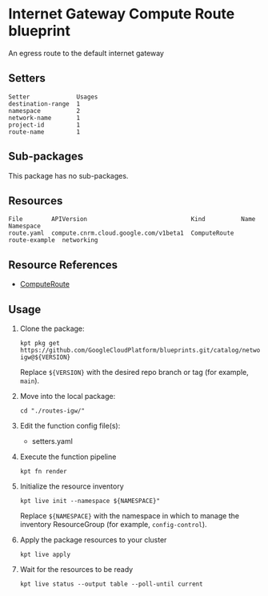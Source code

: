 # Internet Gateway Compute Route blueprint

An egress route to the default internet gateway

## Setters

```
Setter             Usages
destination-range  1
namespace          2
network-name       1
project-id         1
route-name         1
```

## Sub-packages

This package has no sub-packages.

## Resources

```
File        APIVersion                             Kind          Name           Namespace
route.yaml  compute.cnrm.cloud.google.com/v1beta1  ComputeRoute  route-example  networking
```

## Resource References

- [ComputeRoute](https://cloud.google.com/config-connector/docs/reference/resource-docs/compute/computeroute)

## Usage

1.  Clone the package:
    ```
    kpt pkg get https://github.com/GoogleCloudPlatform/blueprints.git/catalog/networking/routes/routes-igw@${VERSION}
    ```
    Replace `${VERSION}` with the desired repo branch or tag
    (for example, `main`).

1.  Move into the local package:
    ```
    cd "./routes-igw/"
    ```

1.  Edit the function config file(s):
    - setters.yaml

1.  Execute the function pipeline
    ```
    kpt fn render
    ```

1.  Initialize the resource inventory
    ```
    kpt live init --namespace ${NAMESPACE}"
    ```
    Replace `${NAMESPACE}` with the namespace in which to manage
    the inventory ResourceGroup (for example, `config-control`).

1.  Apply the package resources to your cluster
    ```
    kpt live apply
    ```

1.  Wait for the resources to be ready
    ```
    kpt live status --output table --poll-until current
    ```


